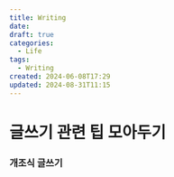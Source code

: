 ```yaml
---
title: Writing
date: 
draft: true
categories:
  - Life
tags:
  - Writing
created: 2024-06-08T17:29
updated: 2024-08-31T11:15
---
```


# 글쓰기 관련 팁 모아두기



### 개조식 글쓰기

